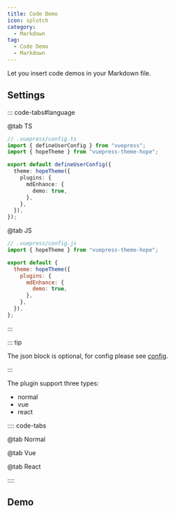 ```yaml
---
title: Code Demo
icon: splotch
category:
  - Markdown
tag:
  - Code Demo
  - Markdown
---
```


Let you insert code demos in your Markdown file.

<!-- more -->

## Settings

::: code-tabs#language

@tab TS

```ts {8-10}
// .vuepress/config.ts
import { defineUserConfig } from "vuepress";
import { hopeTheme } from "vuepress-theme-hope";

export default defineUserConfig({
  theme: hopeTheme({
    plugins: {
      mdEnhance: {
        demo: true,
      },
    },
  }),
});
```

@tab JS

```js {7-9}
// .vuepress/config.js
import { hopeTheme } from "vuepress-theme-hope";

export default {
  theme: hopeTheme({
    plugins: {
      mdEnhance: {
        demo: true,
      },
    },
  }),
};
```

:::

<!-- @include: @md-enhance/guide/code/demo/README.md#syntax -->

::: tip

The json block is optional, for config please see [config](../../config/plugins/md-enhance.md#demo).

:::

The plugin support three types:

- normal
- vue
- react

:::: code-tabs

@tab Normal

<!-- @include: @md-enhance/guide/code/demo/normal.md#syntax -->

@tab Vue

<!-- @include: @md-enhance/guide/code/demo/vue.md#syntax -->

@tab React

<!-- @include: @md-enhance/guide/code/demo/react.md#syntax -->

::::

<!-- @include: @md-enhance/guide/code/demo/README.md#language -->

## Demo

<!-- @include: @md-enhance/guide/code/demo/normal.md#demo -->
<!-- @include: @md-enhance/guide/code/demo/vue.md#demo -->
<!-- @include: @md-enhance/guide/code/demo/react.md#demo -->
<!-- @include: @md-enhance/guide/code/demo/README.md#demo -->
